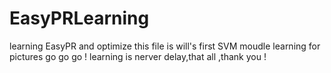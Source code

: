 # EasyPRLearning
learning EasyPR and optimize
this file is will's first SVM moudle learning for pictures
go go go !
learning is nerver delay,that all ,thank you !


